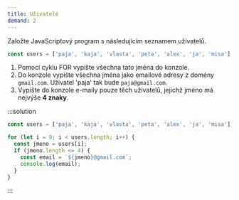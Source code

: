 ```yaml
---
title: Uživatelé
demand: 2
---
```


Založte JavaScriptový program s následujícím seznamem uživatelů.

```js
const users = ['paja', 'kaja', 'vlasta', 'peta', 'alex', 'ja', 'misa'];
```

1. Pomocí cyklu FOR vypište všechna tato jména do konzole.
1. Do konzole vypište všechna jména jako emailové adresy z domény `gmail.com`. Uživatel 'paja' tak bude `paja@gmail.com`.
1. Vypište do konzole e-maily pouze těch uživatelů, jejichž jméno má nejvýše **4 znaky**.

:::solution

```js
const users = ['paja', 'kaja', 'vlasta', 'peta', 'alex', 'ja', 'misa'];

for (let i = 0; i < users.length; i++) {
  const jmeno = users[i];
  if (jmeno.length <= 4) {
    const email = `${jmeno}@gmail.com`;
    console.log(email);
  }
}
```

:::
